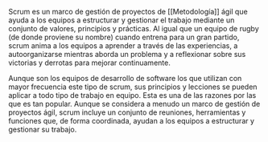 Scrum es un marco de gestión de proyectos de [[Metodología]] ágil que ayuda a los equipos a estructurar y gestionar el trabajo mediante un conjunto de valores, principios y prácticas. Al igual que un equipo de rugby (de donde proviene su nombre) cuando entrena para un gran partido, scrum anima a los equipos a aprender a través de las experiencias, a autoorganizarse mientras aborda un problema y a reflexionar sobre sus victorias y derrotas para mejorar continuamente.

Aunque son los equipos de desarrollo de software los que utilizan con mayor frecuencia este tipo de scrum, sus principios y lecciones se pueden aplicar a todo tipo de trabajo en equipo. Esta es una de las razones por las que es tan popular. Aunque se considera a menudo un marco de gestión de proyectos ágil, scrum incluye un conjunto de reuniones, herramientas y funciones que, de forma coordinada, ayudan a los equipos a estructurar y gestionar su trabajo.

